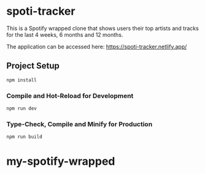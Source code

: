 # spoti-tracker

This is a Spotify wrapped clone that shows users their top artists and tracks for the last 4 weeks, 6 months and 12 months.

The application can be accessed here: https://spoti-tracker.netlify.app/

## Project Setup

```sh
npm install
```

### Compile and Hot-Reload for Development

```sh
npm run dev
```

### Type-Check, Compile and Minify for Production

```sh
npm run build
```

# my-spotify-wrapped
